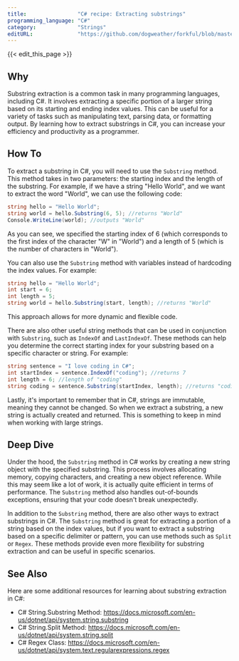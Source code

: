 ```yaml
---
title:                "C# recipe: Extracting substrings"
programming_language: "C#"
category:             "Strings"
editURL:              "https://github.com/dogweather/forkful/blob/master/content/en/c-sharp/extracting-substrings.md"
---
```


{{< edit_this_page >}}

## Why

Substring extraction is a common task in many programming languages, including C#. It involves extracting a specific portion of a larger string based on its starting and ending index values. This can be useful for a variety of tasks such as manipulating text, parsing data, or formatting output. By learning how to extract substrings in C#, you can increase your efficiency and productivity as a programmer.

## How To

To extract a substring in C#, you will need to use the `Substring` method. This method takes in two parameters: the starting index and the length of the substring. For example, if we have a string "Hello World", and we want to extract the word "World", we can use the following code:

```C#
string hello = "Hello World";
string world = hello.Substring(6, 5); //returns "World"
Console.WriteLine(world); //outputs "World"
```

As you can see, we specified the starting index of 6 (which corresponds to the first index of the character "W" in "World") and a length of 5 (which is the number of characters in "World").

You can also use the `Substring` method with variables instead of hardcoding the index values. For example:

```C#
string hello = "Hello World";
int start = 6;
int length = 5;
string world = hello.Substring(start, length); //returns "World"
```

This approach allows for more dynamic and flexible code.

There are also other useful string methods that can be used in conjunction with `Substring`, such as `IndexOf` and `LastIndexOf`. These methods can help you determine the correct starting index for your substring based on a specific character or string. For example:

```C#
string sentence = "I love coding in C#";
int startIndex = sentence.IndexOf("coding"); //returns 7
int length = 6; //length of "coding"
string coding = sentence.Substring(startIndex, length); //returns "coding"
```

Lastly, it's important to remember that in C#, strings are immutable, meaning they cannot be changed. So when we extract a substring, a new string is actually created and returned. This is something to keep in mind when working with large strings.

## Deep Dive

Under the hood, the `Substring` method in C# works by creating a new string object with the specified substring. This process involves allocating memory, copying characters, and creating a new object reference. While this may seem like a lot of work, it is actually quite efficient in terms of performance. The `Substring` method also handles out-of-bounds exceptions, ensuring that your code doesn't break unexpectedly.

In addition to the `Substring` method, there are also other ways to extract substrings in C#. The `Substring` method is great for extracting a portion of a string based on the index values, but if you want to extract a substring based on a specific delimiter or pattern, you can use methods such as `Split` or `Regex`. These methods provide even more flexibility for substring extraction and can be useful in specific scenarios.

## See Also

Here are some additional resources for learning about substring extraction in C#:

- C# String.Substring Method: https://docs.microsoft.com/en-us/dotnet/api/system.string.substring
- C# String.Split Method: https://docs.microsoft.com/en-us/dotnet/api/system.string.split
- C# Regex Class: https://docs.microsoft.com/en-us/dotnet/api/system.text.regularexpressions.regex